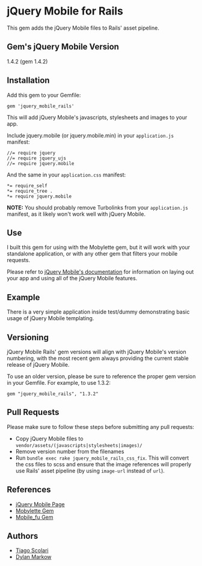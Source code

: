# jQuery Mobile for Rails

This gem adds the jQuery Mobile files to Rails' asset pipeline.

## Gem's jQuery Mobile Version

1.4.2 (gem 1.4.2)

## Installation

Add this gem to your Gemfile:

    gem 'jquery_mobile_rails'

This will add jQuery Mobile's javascripts, stylesheets and images to your app.

Include jquery.mobile (or jquery.mobile.min) in your `application.js` manifest:

    //= require jquery
    //= require jquery_ujs
    //= require jquery.mobile

And the same in your `application.css` manifest:

    *= require_self
    *= require_tree .
    *= require jquery.mobile

__NOTE:__ You should probably remove Turbolinks from your `application.js` manifest, as it likely won't work well with jQuery Mobile.

## Use

I built this gem for using with the Mobylette gem, but it will work with your standalone application, or with any other gem that filters your mobile requests.

Please refer to [jQuery Mobile's documentation](http://view.jquerymobile.com/1.4.2/dist/demos/) for information on laying out your app and using all of the jQuery Mobile features.

## Example

There is a very simple application inside test/dummy demonstrating basic usage of jQuery Mobile templating.

## Versioning

jQuery Mobile Rails' gem versions will align with jQuery Mobile's version numbering, with the most recent gem always providing the current stable release of jQuery Mobile.

To use an older version, please be sure to reference the proper gem version in your Gemfile. For example, to use 1.3.2:

    gem "jquery_mobile_rails", "1.3.2"

## Pull Requests

Please make sure to follow these steps before submitting any pull requests:

* Copy jQuery Mobile files to `vendor/assets/(javascripts|stylesheets|images)/`
* Remove version number from the filenames
* Run `bundle exec rake jquery_mobile_rails_css_fix`. This will convert the css files to scss and ensure that the image references will properly use Rails' asset pipeline (by using `image-url` instead of `url`).

## References

* [jQuery Mobile Page](http://jquerymobile.com/)
* [Mobylette Gem](https://github.com/tscolari/mobylette)
* [Mobile_fu Gem](https://github.com/brendanlim/mobile-fu)

## Authors

* [Tiago Scolari](https://github.com/tscolari)
* [Dylan Markow](https://github.com/dmarkow)
